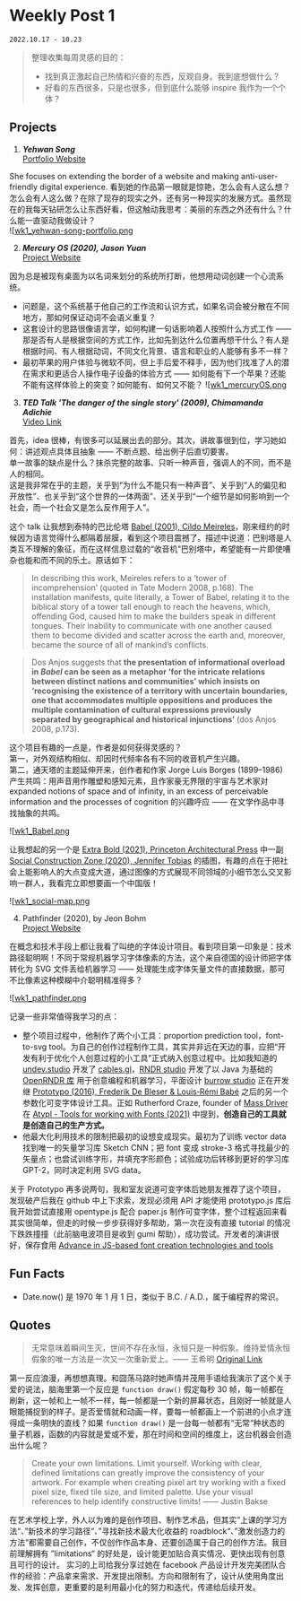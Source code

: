 # Weekly Post 1

`2022.10.17 - 10.23`

> 整理收集每周灵感的目的：
>
> - 找到真正激起自己热情和兴奋的东西，反观自身。我到底想做什么？
> - 好看的东西很多，只是也很多，但到底什么能够 inspire 我作为一个个体？

## Projects

1. **_Yehwan Song_** <br/>
   [Portfolio Website](https://yhsong.com/) <br/>

She focuses on extending the border of a website and making anti-user-friendly digital experience. 看到她的作品第一眼就是惊艳，怎么会有人这么想？怎么会有人这么做？在除了现存的现实之外，还有另一种现实的发展方式。虽然现在的我每天钻研怎么让东西好看，但这触动我思考：美丽的东西之外还有什么？什么能一直驱动我做设计？ <br/>
![[wk1_yehwan-song-portfolio.png](../src/assets/img/wk1_yehwan-song-portfolio.png)

2. **_Mercury OS (2020), Jason Yuan_** <br/>
   [Project Website](https://uxdesign.cc/introducing-mercury-os-f4de45a04289) <br/>

因为总是被现有桌面为以名词来划分的系统所打断，他想用动词创建一个心流系统。 <br/>

- 问题是，这个系统基于他自己的工作流和认识方式，如果名词会被分散在不同地方，那如何保证动词不会语义重复？
- 这套设计的思路很像语言学，如何构建一句话影响着人按照什么方式工作 —— 那是否有人是根据空间的方式工作，比如先到达什么位置再想干什么？有人是根据时间、有人根据动词，不同文化背景、语言和职业的人能够有多不一样？
- 最初苹果的用户体验与微软不同，但上手后爱不释手，因为他们找准了人的潜在需求和更适合人操作电子设备的体验方式 —— 如何能有下一个苹果？还能不能有这样体验上的突变？如何能有、如何又不能？
  ![[wk1_mercuryOS.png](../src/assets/img/wk1_mercuryOS.png)

3. **_TED Talk 'The danger of the single story' (2009), Chimamanda Adichie_** <br/>
   [Video Link](https://www.youtube.com/watch?v=D9Ihs241zeg&ab_channel=TED) <br/>

首先，idea 很棒，有很多可以延展出去的部分。其次，讲故事很到位，学习她如何：讲述观点具体且抽象 —— 不断点题、给出例子后直切要害。 <br/>
单一故事的缺点是什么？抹杀完整的故事、只听一种声音，强调人的不同，而不是人的相同。 <br/>
这是我非常在乎的主题，关乎到“为什么不能只有一种声音”、关乎到“人的偏见和开放性”、也关乎到“这个世界的一体两面”、还关乎到“一个细节是如何影响到一个社会，而一个社会又是怎么反作用于人”。 <br/>

这个 talk 让我想到泰特的巴比伦塔 [Babel (2001), Cildo Meireles](https://www.tate.org.uk/art/artworks/meireles-babel-t14041)，刚来纽约的时候因为语言觉得什么都隔着层膜，看到这个项目震撼了。描述中说道：巴别塔是人类互不理解的象征，而在这样信息过载的“收音机”巴别塔中，希望能有一片即使嘈杂也能和而不同的乐土。原话如下： <br/>

> In describing this work, Meireles refers to a ‘tower of incomprehension’ (quoted in Tate Modern 2008, p.168). The installation manifests, quite literally, a Tower of Babel, relating it to the biblical story of a tower tall enough to reach the heavens, which, offending God, caused him to make the builders speak in different tongues. Their inability to communicate with one another caused them to become divided and scatter across the earth and, moreover, became the source of all of mankind’s conflicts.

> Dos Anjos suggests that **the presentation of informational overload in *Babel* can be seen as a metaphor ‘for the intricate relations between distinct nations and communities’ which insists on ‘recognising the existence of a territory with uncertain boundaries, one that accommodates multiple oppositions and produces the multiple contamination of cultural expressions previously separated by geographical and historical injunctions’** (dos Anjos 2008, p.173).

这个项目有趣的一点是，作者是如何获得灵感的？ <br/>
第一，对外观结构相似、却因时代频率各有不同的收音机产生兴趣。 <br/>
第二，通天塔的主题延伸开来，创作者和作家 Jorge Luis Borges (1899–1986) 产生共鸣：用声音用作雕塑和感知元素，且作家豪无界限的宇宙与艺术家对 expanded notions of space and of infinity, in an excess of perceivable information and the processes of cognition 的兴趣呼应 —— 在文学作品中寻找抽象的共鸣。 <br/>

![[wk1_Babel.png](../src/assets/img/wk1_Babel.png)

让我想起的另一个是 [Extra Bold (2021), Princeton Architectural Press](https://www.amazon.com/Extra-Bold-Inclusive-Anti-racist-Nonbinary/dp/1616899182/ref=asc_df_1616899182/?tag=hyprod-20&linkCode=df0&hvadid=564807226538&hvpos=&hvnetw=g&hvrand=16817767846468772366&hvpone=&hvptwo=&hvqmt=&hvdev=c&hvdvcmdl=&hvlocint=&hvlocphy=9067609&hvtargid=pla-1155723178976&psc=1) 中一副 [Social Construction Zone (2020), Jennifer Tobias](https://papress.com/pages/extra-bold) 的插图，有趣的点在于把社会上能影响人的大点变成大道，通过图像的方式展现不同领域的小细节怎么交叉影响一群人，我看完立即想要画一个中国版！ <br/>

![[wk1_social-map.png](../src/assets/img/wk1_social-map.png)

4. Pathfinder (2020), by Jeon Bohm <br/>
   [Project Website](https://jeanboehm.de/work/pathfinder) <br/>

在概念和技术手段上都让我看了叫绝的字体设计项目。看到项目第一印象是：技术路径聪明啊！不同于常规机器学习字体像素的方法，这个来自德国的设计师把字体转化为 SVG 文件丢给机器学习 —— 处理能生成字体矢量文件的直接数据，那可不比像素这种模糊中介聪明精准得多？ <br/>

![[wk1_pathfinder.png](../src/assets/img/wk1_pathfinder.png)

记录一些非常值得我学习的点： <br/>

- 整个项目过程中，他制作了两个小工具：proportion prediction tool，font-to-svg tool。为自己的创作过程制作工具，其实并非远在天边的事，应把“开发有利于优化个人创意过程的小工具”正式纳入创意过程中。比如我知道的 [undev.studio](https://undev.studio/) 开发了 [cables.gl](https://cables.gl/home)，[RNDR studio](https://rndr.studio/) 开发了以 Java 为基础的 [OpenRNDR 库](https://openrndr.org/) 用于创意编程和机器学习，平面设计 [burrow studio](https://im-burrow.com/) 正在开发继 [Prototypo (2016), Frederik De Bleser & Louis‑Rémi Babé](https://www.prototypo.io/) 之后的另一个参数化可变字体设计工具。正如 Rutherford Craze, founder of [Mass Driver](https://workshop.mass-driver.com/) 在 [Atypl - Tools for working with Fonts (2021)](https://www.youtube.com/watch?v=GbVsMUlsuYA&ab_channel=ATypI) 中提到，**创造自己的工具就是创造自己的生产方式。**
- 他最大化利用技术的限制把最初的设想变成现实。最初为了训练 vector data 找到唯一的矢量学习库 Sketch CNN；把 font 变成 stroke-3 格式寻找最少的矢量点；也尝试训练字形，并填充字形颜色；试验成功后转移到更好的学习库 GPT-2，同时决定利用 SVG data。

关于 Prototypo 再多说两句，我和室友说道可变字体后她朋友推荐了这个项目，发现破产后我在 github 中上下求索，发现必须用 API 才能使用 prototypo.js 库后我开始尝试直接用 opentype.js 配合 paper.js 制作可变字体，整个过程返回来看其实很简单，但走的时候一步步获得好多帮助，第一次在没有直接 tutorial 的情况下跌跌撞撞（此前脑电波项目是收到 gumi 帮助），成功尝试。开发者的演讲很好，保存食用 [Advance in JS-based font creation technologies and tools](https://www.youtube.com/watch?v=sDbwT6vUmCU&ab_channel=ATypI) <br/>

## Fun Facts

- Date.now() 是 1970 年 1 月 1 日，类似于 B.C. / A.D.，属于编程界的常识。

## Quotes

> 无常意味着瞬间生灭，世间不存在永恒，永恒只是一种假象。维持爱情永恒假象的唯一方法是一次又一次重新爱上。—— 王希明 [Original Link](https://mp.weixin.qq.com/s/muWPBTwiPsMC2T2zWl2tzg)

第一反应浪漫，再想想真理。和囧荡马路时她声情并茂用手语给我演示了这个关于爱的说法，脑海里第一个反应是 `function draw()` 假定每秒 30 帧，每一帧都在刷新，这一帧和上一帧不一样，每一帧都是一个新的屏幕状态，且刚好一帧就是人眼能捕捉到的样子。是否爱情就和动画一样，要每一帧都画上一个前进的小点才连得成一条明快的直线？如果 `function draw()` 是一台每一帧都有“无常“种状态的量子机器，函数的内容就是爱或不爱，那在时间和空间的维度上，这台机器会创造出什么呢？

> Create your own limitations.
> Limit yourself. Working with clear, defined limitations can greatly improve the consistency of your artwork. For example when creating pixel art try working with a fixed pixel size, fixed tile size, and limited palette. Use your visual references to help identify constructive limits!
> —— Justin Bakse

在艺术学校上学，外人以为难的是创作项目、制作艺术品，但其实”上课的学习方法“、”新技术的学习路径“、”寻找新技术最大化收益的 roadblock“、”激发创造力的方法“都需要自己创作，不仅创作作品本身、还要创造属于自己的创作方法。我目前理解拥有 ”limitations“ 的好处是，设计能更加贴合真实情况、更快出现有创意且可行的设计。
实习的上司给我分享过她在 facebook 产品设计开发完美团队合作的经验：产品拿来需求、开发提出限制。方向和限制有了，设计从使用角度出发、发挥创意，更重要的是利用最小化的努力和迭代，传递给后续开发。
